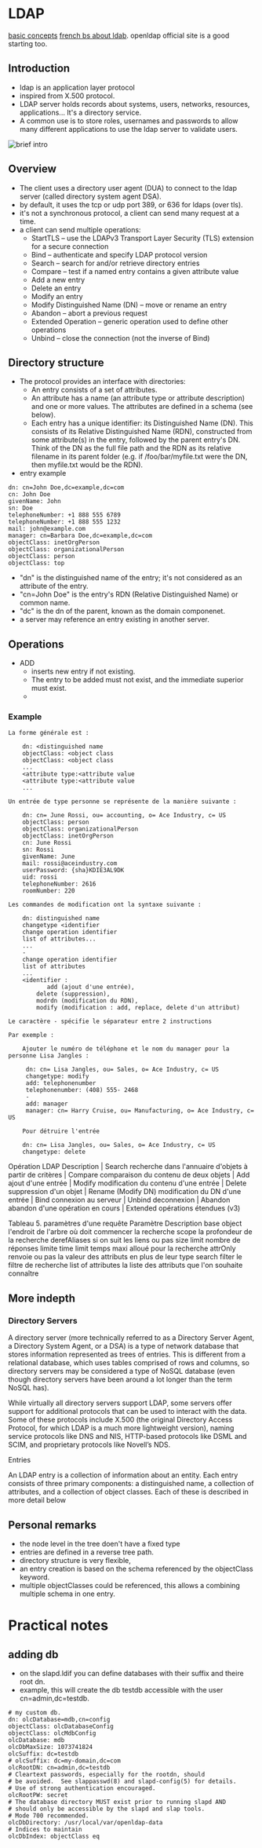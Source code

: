 # LDAP

[basic concepts](https://ldap.com/basic-ldap-concepts/)
[french bs about ldab](http://www-sop.inria.fr/members/Laurent.Mirtain/ldap-livre.html).
openldap official site is a good starting too.

## Introduction
* ldap is an application layer protocol
* inspired from X.500 protocol.
* LDAP server holds records about systems, users, networks, resources, applications... It's a directory service.
* A common use is to store roles, usernames and passwords to allow many different applications to use the ldap server to validate users.

![brief intro](./resources/brieve-terminology.png)

## Overview
* The client uses a directory user agent (DUA) to connect to the ldap server (called directory system agent DSA).
* by default, it uses the tcp or udp port 389, or 636 for ldaps (over tls).
* it's not a synchronous protocol, a client can send many request at a time.
* a client can send multiple operations:
    * StartTLS – use the LDAPv3 Transport Layer Security (TLS) extension for a secure connection
    * Bind – authenticate and specify LDAP protocol version
    * Search – search for and/or retrieve directory entries
    * Compare – test if a named entry contains a given attribute value
    * Add a new entry
    * Delete an entry
    * Modify an entry
    * Modify Distinguished Name (DN) – move or rename an entry
    * Abandon – abort a previous request
    * Extended Operation – generic operation used to define other operations
    * Unbind – close the connection (not the inverse of Bind)
## Directory structure
* The protocol provides an interface with directories:
    * An entry consists of a set of attributes.
    * An attribute has a name (an attribute type or attribute description) and one or more values. The attributes are defined in a schema (see below).
    * Each entry has a unique identifier: its Distinguished Name (DN). This consists of its Relative Distinguished Name (RDN), constructed from some attribute(s) in the entry, followed by the parent entry's DN. Think of the DN as the full file path and the RDN as its relative filename in its parent folder (e.g. if /foo/bar/myfile.txt were the DN, then myfile.txt would be the RDN).
* entry example
```ldap
dn: cn=John Doe,dc=example,dc=com
cn: John Doe
givenName: John
sn: Doe
telephoneNumber: +1 888 555 6789
telephoneNumber: +1 888 555 1232
mail: john@example.com
manager: cn=Barbara Doe,dc=example,dc=com
objectClass: inetOrgPerson
objectClass: organizationalPerson
objectClass: person
objectClass: top
```
* "dn" is the distinguished name of the entry; it's not considered as an attribute of the entry.
* "cn=John Doe" is the entry's RDN (Relative Distinguished Name) or common name. 
* "dc" is the dn of the parent, known as the domain componenet.
* a server may reference an entry existing in another server.

## Operations
* ADD
    * inserts new entry if not existing.
    * The entry to be added must not exist, and the immediate superior must exist.
    * 
### Example
```
La forme générale est :

    dn: <distinguished name 
    objectClass: <object class 
    objectClass: <object class 
    ... 
    <attribute type:<attribute value 
    <attribute type:<attribute value 
    ...

Un entrée de type personne se représente de la manière suivante :

    dn: cn= June Rossi, ou= accounting, o= Ace Industry, c= US
    objectClass: person
    objectClass: organizationalPerson
    objectClass: inetOrgPerson
    cn: June Rossi
    sn: Rossi
    givenName: June
    mail: rossi@aceindustry.com
    userPassword: {sha}KDIE3AL9DK
    uid: rossi
    telephoneNumber: 2616
    roomNumber: 220

Les commandes de modification ont la syntaxe suivante :

    dn: distinguished name
    changetype <identifier
    change operation identifier
    list of attributes...
    ...
    -
    change operation identifier
    list of attributes
    ...
    <identifier : 
           add (ajout d'une entrée), 
        delete (suppression), 
        modrdn (modification du RDN), 
        modify (modification : add, replace, delete d'un attribut)

Le caractère - spécifie le séparateur entre 2 instructions

Par exemple :

    Ajouter le numéro de téléphone et le nom du manager pour la personne Lisa Jangles :

     dn: cn= Lisa Jangles, ou= Sales, o= Ace Industry, c= US 
     changetype: modify 
     add: telephonenumber
     telephonenumber: (408) 555- 2468
     -
     add: manager
     manager: cn= Harry Cruise, ou= Manufacturing, o= Ace Industry, c= US

    Pour détruire l'entrée

    dn: cn= Lisa Jangles, ou= Sales, o= Ace Industry, c= US 
    changetype: delete
```

 Opération LDAP 	Description
| Search 	recherche dans l'annuaire d'objets à partir de critères
| Compare 	comparaison du contenu de deux objets
| Add 	ajout d'une entrée
| Modify 	modification du contenu d'une entrée
| Delete 	suppression d'un objet
| Rename (Modify DN) 	modification du DN d'une entrée
| Bind 	connexion au serveur
| Unbind 	deconnexion
| Abandon 	abandon d'une opération en cours
| Extended 	opérations étendues (v3)

 Tableau 5. paramètres d'une requête Paramètre 	Description
base object  	l'endroit de l'arbre où doit commencer la recherche
scope 	la profondeur de la recherche
derefAliases 	si on suit les liens ou pas
size limit 	nombre de réponses limite
time limit 	temps maxi alloué pour la recherche
attrOnly 	renvoie ou pas la valeur des attributs en plus de leur type
search filter 	le filtre de recherche
list of attributes 	la liste des attributs que l'on souhaite connaître
## More indepth 

### Directory Servers
A directory server (more technically referred to as a Directory Server Agent, a Directory System Agent, or a DSA) is a type of network database that stores information represented as trees of entries. This is different from a relational database, which uses tables comprised of rows and columns, so directory servers may be considered a type of NoSQL database (even though directory servers have been around a lot longer than the term NoSQL has).

While virtually all directory servers support LDAP, some servers offer support for additional protocols that can be used to interact with the data. Some of these protocols include X.500 (the original Directory Access Protocol, for which LDAP is a much more lightweight version), naming service protocols like DNS and NIS, HTTP-based protocols like DSML and SCIM, and proprietary protocols like Novell’s NDS. 

Entries

An LDAP entry is a collection of information about an entity. Each entry consists of three primary components: a distinguished name, a collection of attributes, and a collection of object classes. Each of these is described in more detail below


## Personal remarks
* the node level in the tree doen't have a fixed type
* entries are defined in a reverse tree path.
* directory structure is very flexible, 
* an entry creation is based on the schema referenced by the objectClass keyword.
* multiple objectClasses could be referenced, this allows a combining multiple schema in one entry.

# Practical notes
## adding db
* on the slapd.ldif you can define databases with their suffix and theire root dn.
* example, this will create the db testdb accessible with the user cn=admin,dc=testdb.
```ldif
# my custom db.
dn: olcDatabase=mdb,cn=config
objectClass: olcDatabaseConfig
objectClass: olcMdbConfig
olcDatabase: mdb
olcDbMaxSize: 1073741824
olcSuffix: dc=testdb
# olcSuffix: dc=my-domain,dc=com
olcRootDN: cn=admin,dc=testdb
# Cleartext passwords, especially for the rootdn, should
# be avoided.  See slappasswd(8) and slapd-config(5) for details.
# Use of strong authentication encouraged.
olcRootPW: secret
# The database directory MUST exist prior to running slapd AND 
# should only be accessible by the slapd and slap tools.
# Mode 700 recommended.
olcDbDirectory:	/usr/local/var/openldap-data
# Indices to maintain
olcDbIndex: objectClass eq
```